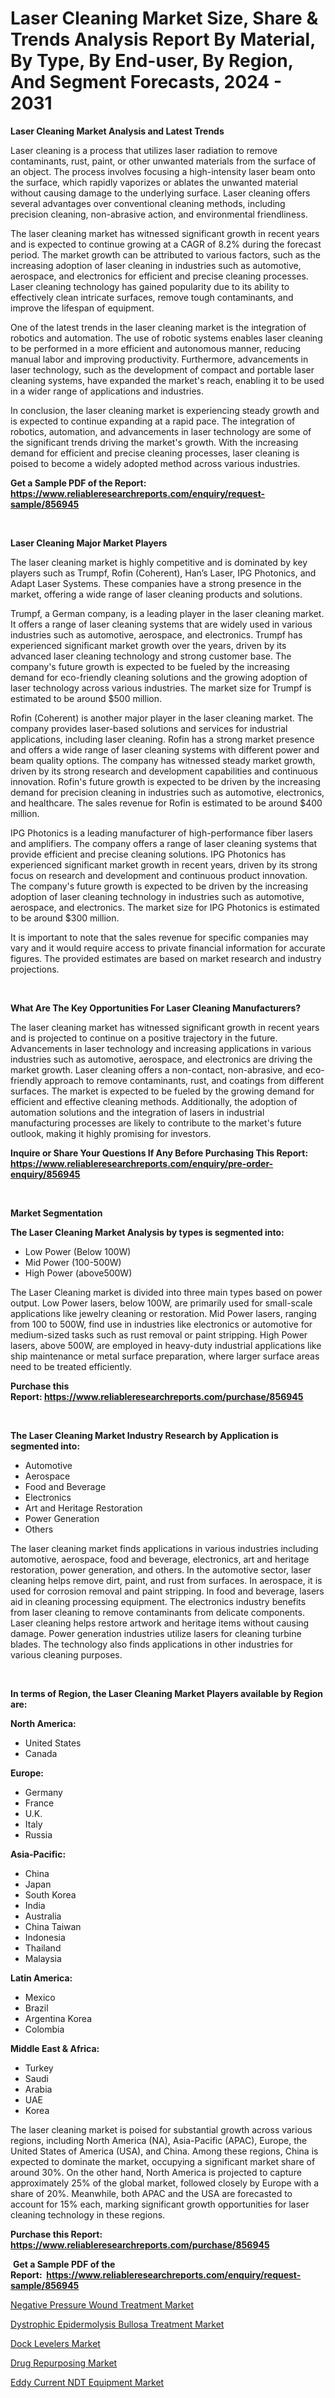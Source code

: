 <p><h1>Laser Cleaning Market Size, Share & Trends Analysis Report By Material, By Type, By End-user, By Region, And Segment Forecasts, 2024 - 2031</h1></p><p><strong>Laser Cleaning Market Analysis and Latest Trends</strong></p>
<p><p>Laser cleaning is a process that utilizes laser radiation to remove contaminants, rust, paint, or other unwanted materials from the surface of an object. The process involves focusing a high-intensity laser beam onto the surface, which rapidly vaporizes or ablates the unwanted material without causing damage to the underlying surface. Laser cleaning offers several advantages over conventional cleaning methods, including precision cleaning, non-abrasive action, and environmental friendliness.</p><p>The laser cleaning market has witnessed significant growth in recent years and is expected to continue growing at a CAGR of 8.2% during the forecast period. The market growth can be attributed to various factors, such as the increasing adoption of laser cleaning in industries such as automotive, aerospace, and electronics for efficient and precise cleaning processes. Laser cleaning technology has gained popularity due to its ability to effectively clean intricate surfaces, remove tough contaminants, and improve the lifespan of equipment.</p><p>One of the latest trends in the laser cleaning market is the integration of robotics and automation. The use of robotic systems enables laser cleaning to be performed in a more efficient and autonomous manner, reducing manual labor and improving productivity. Furthermore, advancements in laser technology, such as the development of compact and portable laser cleaning systems, have expanded the market's reach, enabling it to be used in a wider range of applications and industries.</p><p>In conclusion, the laser cleaning market is experiencing steady growth and is expected to continue expanding at a rapid pace. The integration of robotics, automation, and advancements in laser technology are some of the significant trends driving the market's growth. With the increasing demand for efficient and precise cleaning processes, laser cleaning is poised to become a widely adopted method across various industries.</p></p>
<p><strong>Get a Sample PDF of the Report:&nbsp; <a href="https://www.reliableresearchreports.com/enquiry/request-sample/856945">https://www.reliableresearchreports.com/enquiry/request-sample/856945</a></strong></p>
<p>&nbsp;</p>
<p><strong>Laser Cleaning Major Market Players</strong></p>
<p><p>The laser cleaning market is highly competitive and is dominated by key players such as Trumpf, Rofin (Coherent), Han’s Laser, IPG Photonics, and Adapt Laser Systems. These companies have a strong presence in the market, offering a wide range of laser cleaning products and solutions.</p><p>Trumpf, a German company, is a leading player in the laser cleaning market. It offers a range of laser cleaning systems that are widely used in various industries such as automotive, aerospace, and electronics. Trumpf has experienced significant market growth over the years, driven by its advanced laser cleaning technology and strong customer base. The company's future growth is expected to be fueled by the increasing demand for eco-friendly cleaning solutions and the growing adoption of laser technology across various industries. The market size for Trumpf is estimated to be around $500 million.</p><p>Rofin (Coherent) is another major player in the laser cleaning market. The company provides laser-based solutions and services for industrial applications, including laser cleaning. Rofin has a strong market presence and offers a wide range of laser cleaning systems with different power and beam quality options. The company has witnessed steady market growth, driven by its strong research and development capabilities and continuous innovation. Rofin's future growth is expected to be driven by the increasing demand for precision cleaning in industries such as automotive, electronics, and healthcare. The sales revenue for Rofin is estimated to be around $400 million.</p><p>IPG Photonics is a leading manufacturer of high-performance fiber lasers and amplifiers. The company offers a range of laser cleaning systems that provide efficient and precise cleaning solutions. IPG Photonics has experienced significant market growth in recent years, driven by its strong focus on research and development and continuous product innovation. The company's future growth is expected to be driven by the increasing adoption of laser cleaning technology in industries such as automotive, aerospace, and electronics. The market size for IPG Photonics is estimated to be around $300 million.</p><p>It is important to note that the sales revenue for specific companies may vary and it would require access to private financial information for accurate figures. The provided estimates are based on market research and industry projections.</p></p>
<p>&nbsp;</p>
<p><strong>What Are The Key Opportunities For Laser Cleaning Manufacturers?</strong></p>
<p><p>The laser cleaning market has witnessed significant growth in recent years and is projected to continue on a positive trajectory in the future. Advancements in laser technology and increasing applications in various industries such as automotive, aerospace, and electronics are driving the market growth. Laser cleaning offers a non-contact, non-abrasive, and eco-friendly approach to remove contaminants, rust, and coatings from different surfaces. The market is expected to be fueled by the growing demand for efficient and effective cleaning methods. Additionally, the adoption of automation solutions and the integration of lasers in industrial manufacturing processes are likely to contribute to the market's future outlook, making it highly promising for investors.</p></p>
<p><strong>Inquire or Share Your Questions If Any Before Purchasing This Report: <a href="https://www.reliableresearchreports.com/enquiry/pre-order-enquiry/856945">https://www.reliableresearchreports.com/enquiry/pre-order-enquiry/856945</a></strong></p>
<p>&nbsp;</p>
<p><strong>Market Segmentation</strong></p>
<p><strong>The Laser Cleaning Market Analysis by types is segmented into:</strong></p>
<p><ul><li>Low Power (Below 100W)</li><li>Mid Power (100-500W)</li><li>High Power (above500W)</li></ul></p>
<p><p>The Laser Cleaning market is divided into three main types based on power output. Low Power lasers, below 100W, are primarily used for small-scale applications like jewelry cleaning or restoration. Mid Power lasers, ranging from 100 to 500W, find use in industries like electronics or automotive for medium-sized tasks such as rust removal or paint stripping. High Power lasers, above 500W, are employed in heavy-duty industrial applications like ship maintenance or metal surface preparation, where larger surface areas need to be treated efficiently.</p></p>
<p><strong>Purchase this Report:&nbsp;<a href="https://www.reliableresearchreports.com/purchase/856945">https://www.reliableresearchreports.com/purchase/856945</a></strong></p>
<p>&nbsp;</p>
<p><strong>The Laser Cleaning Market Industry Research by Application is segmented into:</strong></p>
<p><ul><li>Automotive</li><li>Aerospace</li><li>Food and Beverage</li><li>Electronics</li><li>Art and Heritage Restoration</li><li>Power Generation</li><li>Others</li></ul></p>
<p><p>The laser cleaning market finds applications in various industries including automotive, aerospace, food and beverage, electronics, art and heritage restoration, power generation, and others. In the automotive sector, laser cleaning helps remove dirt, paint, and rust from surfaces. In aerospace, it is used for corrosion removal and paint stripping. In food and beverage, lasers aid in cleaning processing equipment. The electronics industry benefits from laser cleaning to remove contaminants from delicate components. Laser cleaning helps restore artwork and heritage items without causing damage. Power generation industries utilize lasers for cleaning turbine blades. The technology also finds applications in other industries for various cleaning purposes.</p></p>
<p>&nbsp;</p>
<p><strong>In terms of Region, the Laser Cleaning Market Players available by Region are:</strong></p>
<p>
    <p> <strong> North America: </strong>
        <ul>
            <li>United States</li>
            <li>Canada</li>
        </ul>
        </p> 
    <p> <strong> Europe: </strong>
        <ul>
            <li>Germany</li>
            <li>France</li>
            <li>U.K.</li>
            <li>Italy</li>
            <li>Russia</li>
        </ul>
        </p> 
    <p> <strong> Asia-Pacific: </strong>
        <ul>
            <li>China</li>
            <li>Japan</li>
            <li>South Korea</li>
            <li>India</li>
            <li>Australia</li>
            <li>China Taiwan</li>
            <li>Indonesia</li>
            <li>Thailand</li>
            <li>Malaysia</li>
        </ul>
        </p> 
    <p> <strong> Latin America: </strong>
        <ul>
            <li>Mexico</li>
            <li>Brazil</li>
            <li>Argentina Korea</li>
            <li>Colombia</li>
        </ul>
        </p> 
    <p> <strong> Middle East & Africa: </strong>
        <ul>
            <li>Turkey</li>
            <li>Saudi</li>
            <li>Arabia</li>
            <li>UAE</li>
            <li>Korea</li>
        </ul>
    </p>
    </p>
<p><p>The laser cleaning market is poised for substantial growth across various regions, including North America (NA), Asia-Pacific (APAC), Europe, the United States of America (USA), and China. Among these regions, China is expected to dominate the market, occupying a significant market share of around 30%. On the other hand, North America is projected to capture approximately 25% of the global market, followed closely by Europe with a share of 20%. Meanwhile, both APAC and the USA are forecasted to account for 15% each, marking significant growth opportunities for laser cleaning technology in these regions.</p></p>
<p><strong>Purchase this Report: <a href="https://www.reliableresearchreports.com/purchase/856945">https://www.reliableresearchreports.com/purchase/856945</a></strong></p>
<p>&nbsp;<strong>Get a Sample PDF of the Report:&nbsp;&nbsp;<a href="https://www.reliableresearchreports.com/enquiry/request-sample/856945">https://www.reliableresearchreports.com/enquiry/request-sample/856945</a></strong></p>
<p><strong></strong></p>
<p><p><a href="https://medium.com/@frankpeters35/negative-pressure-wound-treatment-market-trends-and-market-analysis-forecasted-for-period-2023-2030-3726b176db5b">Negative Pressure Wound Treatment Market</a></p><p><a href="https://medium.com/@frankpeters35/dystrophic-epidermolysis-bullosa-treatment-market-insight-market-trends-growth-forecasted-from-a23828ae158a">Dystrophic Epidermolysis Bullosa Treatment Market</a></p><p><a href="https://github.com/ambrozg/Market-Research-Report-List-2/blob/main/dock-levelers-market.md">Dock Levelers Market</a></p><p><a href="https://medium.com/@frankpeters35/drug-repurposing-nbsp-market-focuses-on-market-share-size-and-projected-forecast-till-2030-a4561a4523de">Drug Repurposing Market</a></p><p><a href="https://github.com/gshchiplitsov/Market-Research-Report-List-2/blob/main/eddy-current-ndt-equipment-market.md">Eddy Current NDT Equipment Market</a></p></p>